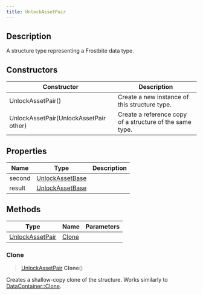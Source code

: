 ```yaml
---
title: UnlockAssetPair
---
```

## Description

A structure type representing a Frostbite data type.

## Constructors

| Constructor                            | Description                                              |
| -------------------------------------- | -------------------------------------------------------- |
| UnlockAssetPair()                      | Create a new instance of this structure type.            |
| UnlockAssetPair(UnlockAssetPair other) | Create a reference copy of a structure of the same type. |

## Properties

| Name   | Type                               | Description |
| ------ | ---------------------------------- | ----------- |
| second | [UnlockAssetBase](UnlockAssetBase) |             |
| result | [UnlockAssetBase](UnlockAssetBase) |             |

## Methods

| Type                               | Name            | Parameters |
| ---------------------------------- | --------------- | ---------- |
| [UnlockAssetPair](UnlockAssetPair) | [Clone](#clone) |            |

### Clone

> [UnlockAssetPair](UnlockAssetPair) **Clone**()

Creates a shallow-copy clone of the structure. Works similarly to [DataContainer::Clone](/vext/ref/shared/class/datacontainer#clone).
